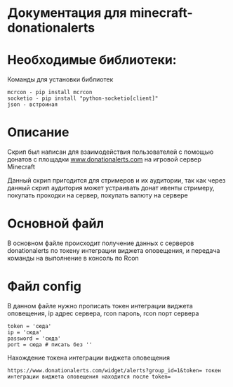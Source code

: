 # Документация для minecraft-donationalerts
# Необходимые библиотеки:

Команды для установки библиотек

	mcrcon - pip install mcrcon
	socketio - pip install "python-socketio[client]" 
	json - встроиная 

# Описание

Скрип был написан для взаимодействия пользователей с помощью донатов с площадки www.donationalerts.com на игровой сервер Minecraft

Данный скрип пригодится для стримеров и их аудитории, так как через данный скрип аудитория может устраивать донат ивенты стримеру, покупать проходки на сервер, покупать валюту на сервере

# Основной файл

В основном файле происходит получение данных с серверов donationalerts по токену интеграции виджета оповещения, и передача команды на выполнение в консоль по Rcon

# Файл config

В данном файле нужно прописать токен интеграции виджета оповещения, ip адрес сервера,
rcon пароль, rcon порт сервера

	token = 'сюда'  
	ip = 'сюда'  
	password = 'сюда'  
	port = сюда # писать без ''

Нахождение токена интеграции виджета оповещения

	https://www.donationalerts.com/widget/alerts?group_id=1&token= токен интеграции виджета оповещения находится после token= 
